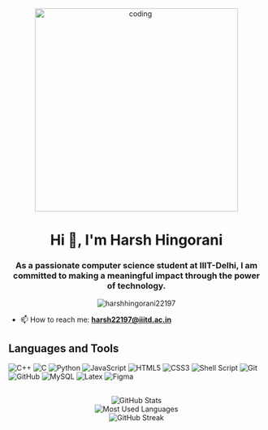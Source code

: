 <div align="center" >
  <img width="400" src="https://cdn.dribbble.com/users/1162077/screenshots/3848914/programmer.gif" alt="coding">
</div>

<h1 align="center">Hi 👋, I'm Harsh Hingorani</h1>
<h3 align="center">As a passionate computer science student at IIIT-Delhi, I am committed to making a meaningful impact through the power of technology.</h3>

<p align="center">
  <img src="https://komarev.com/ghpvc/?username=harshhingorani22197&label=Profile%20views&color=0e75b6&style=flat" alt="harshhingorani22197" />
</p>

- 📫 How to reach me: **harsh22197@iiitd.ac.in**
## Languages and Tools

<!---![Pytorch](https://img.shields.io/badge/PyTorch-EE4C2C.svg?style=for-the-badge&logo=PyTorch&logoColor=white)
![Tensorflow](https://img.shields.io/badge/TensorFlow-FF6F00.svg?style=for-the-badge&logo=TensorFlow&logoColor=white)
![Scikit](https://img.shields.io/badge/scikitlearn-F7931E.svg?style=for-the-badge&logo=scikit-learn&logoColor=white)
![React](https://img.shields.io/badge/react-%2320232a.svg?style=for-the-badge&logo=react&logoColor=%2361DAFB)
![Babel](https://img.shields.io/badge/Babel-F9DC3e?style=for-the-badge&logo=babel&logoColor=black)
![TypeScript](https://img.shields.io/badge/typescript-%23007ACC.svg?style=for-the-badge&logo=typescript&logoColor=white)--->




  ![C++](https://img.shields.io/badge/C++-00599C.svg?style=for-the-badge&logo=cpp&logoColor=white)
  ![C](https://img.shields.io/badge/C-A8B9CC.svg?style=for-the-badge&logo=C&logoColor=black)
  ![Python](https://img.shields.io/badge/Python-3776AB.svg?style=for-the-badge&logo=Python&logoColor=white)
  ![JavaScript](https://img.shields.io/badge/javascript-%23323330.svg?style=for-the-badge&logo=javascript&logoColor=%23F7DF1E)
  ![HTML5](https://img.shields.io/badge/html5-%23E34F26.svg?style=for-the-badge&logo=html5&logoColor=white)
  ![CSS3](https://img.shields.io/badge/css3-%231572B6.svg?style=for-the-badge&logo=css3&logoColor=white)
  ![Shell Script](https://img.shields.io/badge/shell_script-%23121011.svg?style=for-the-badge&logo=gnu-bash&logoColor=white)
  ![Git](https://img.shields.io/badge/git-%23F05033.svg?style=for-the-badge&logo=git&logoColor=white)
  ![GitHub](https://img.shields.io/badge/github-%23121011.svg?style=for-the-badge&logo=github&logoColor=white)
  ![MySQL](https://img.shields.io/badge/MySQL-4479A1.svg?style=for-the-badge&logo=MySQL&logoColor=white)
  ![Latex](https://img.shields.io/badge/LaTeX-008080.svg?style=for-the-badge&logo=LaTeX&logoColor=white)
  ![Figma](https://img.shields.io/badge/figma-%23F24E1E.svg?style=for-the-badge&logo=figma&logoColor=white)


## 

<div align="center" style="display: flex; flex-direction: column; align-items: center;">
  <div style="flex: 1;">
    <img src="https://github-readme-stats.vercel.app/api?username=harshhingorani22197&hide=stars&count_private=true&show_icons=true&theme=tokyonight&hide_border=true" alt="GitHub Stats" />
  </div>
  <div style="flex: 1;">
    <img src="https://github-readme-stats.vercel.app/api/top-langs/?username=harshhingorani22197&theme=tokyonight&layout=compact&hide_border=true" alt="Most Used Languages" />
  </div>
  <div style="flex: 1;">
    <img src="https://github-readme-streak-stats.herokuapp.com/?user=harshhingorani22197&theme=tokyonight&hide_border=true" alt="GitHub Streak" />
  </div>
</div>
